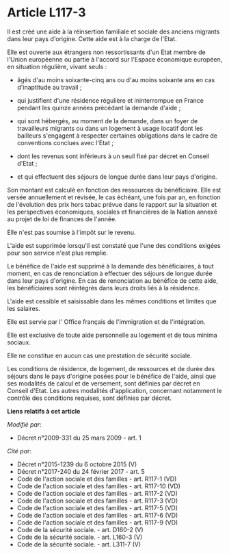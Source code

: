# Article L117-3

Il est créé une aide à la réinsertion familiale et sociale des anciens migrants dans leur pays d'origine. Cette aide est à la
charge de l'Etat. 

Elle est ouverte aux étrangers non ressortissants d'un Etat membre de l'Union européenne ou partie à l'accord sur l'Espace
économique européen, en situation régulière, vivant seuls :

- âgés d'au moins soixante-cinq ans ou d'au moins soixante ans en cas d'inaptitude au travail ;

- qui justifient d'une résidence régulière et ininterrompue en France pendant les quinze années précédant la demande d'aide ;

- qui sont hébergés, au moment de la demande, dans un foyer de travailleurs migrants ou dans un logement à usage locatif dont
les bailleurs s'engagent à respecter certaines obligations dans le cadre de conventions conclues avec l'Etat ;

- dont les revenus sont inférieurs à un seuil fixé par décret en Conseil d'Etat ;

- et qui effectuent des séjours de longue durée dans leur pays d'origine. 

Son montant est calculé en fonction des ressources du bénéficiaire. Elle est versée annuellement et révisée, le cas échéant,
une fois par an, en fonction de l'évolution des prix hors tabac prévue dans le rapport sur la situation et les perspectives
économiques, sociales et financières de la Nation annexé au projet de loi de finances de l'année. 

Elle n'est pas soumise à l'impôt sur le revenu.

L'aide est supprimée lorsqu'il est constaté que l'une des conditions exigées pour son service n'est plus remplie. 

Le bénéfice de l'aide est supprimé à la demande des bénéficiaires, à tout moment, en cas de renonciation à effectuer des
séjours de longue durée dans leur pays d'origine. En cas de renonciation au bénéfice de cette aide, les bénéficiaires sont
réintégrés dans leurs droits liés à la résidence.

L'aide est cessible et saisissable dans les mêmes conditions et limites que les salaires. 

Elle est servie par l'          Office français de l'immigration et de l'intégration. 

Elle est exclusive de toute aide personnelle au logement et de tous minima sociaux. 

Elle ne constitue en aucun cas une prestation de sécurité sociale. 

Les conditions de résidence, de logement, de ressources et de durée des séjours dans le pays d'origine posées pour le
bénéfice de l'aide, ainsi que ses modalités de calcul et de versement, sont définies par décret en Conseil d'Etat. Les autres
modalités d'application, concernant notamment le contrôle des conditions requises, sont définies par décret.

**Liens relatifs à cet article**

_Modifié par_:

  - Décret n°2009-331 du 25 mars 2009 - art. 1

_Cité par_:

  - Décret n°2015-1239 du 6 octobre 2015 (V)
  - Décret n°2017-240 du 24 février 2017 - art. 5
  - Code de l'action sociale et des familles - art. R117-1 (VD)
  - Code de l'action sociale et des familles - art. R117-10 (VD)
  - Code de l'action sociale et des familles - art. R117-2 (VD)
  - Code de l'action sociale et des familles - art. R117-3 (VD)
  - Code de l'action sociale et des familles - art. R117-5 (VD)
  - Code de l'action sociale et des familles - art. R117-6 (VD)
  - Code de l'action sociale et des familles - art. R117-9 (VD)
  - Code de la sécurité sociale. - art. D160-2 (V)
  - Code de la sécurité sociale. - art. L160-3 (V)
  - Code de la sécurité sociale. - art. L311-7 (V)
